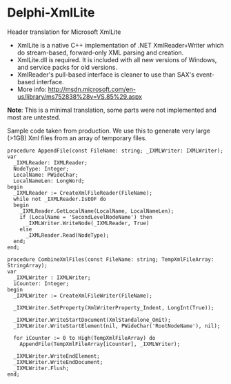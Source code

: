 Delphi-XmlLite
==============

Header translation for Microsoft XmlLite

* XmlLite is a native C++ implementation of .NET XmlReader+Writer which do stream-based, forward-only XML parsing and creation.
* XmlLite.dll is required.  It is included with all new versions of Windows, and service packs for old versions.
* XmlReader's pull-based interface is cleaner to use than SAX's event-based interface.
* More info: http://msdn.microsoft.com/en-us/library/ms752838%28v=VS.85%29.aspx
                                                                                        
**Note**: This is a minimal translation, some parts were not implemented and most are untested.

Sample code taken from production.  We use this to generate very large (>1GB) Xml files from an array of temporary files.

    procedure AppendFile(const FileName: string; _IXMLWriter: IXMLWriter);
    var
      _IXMLReader: IXMLReader;
      NodeType: Integer;
      LocalName: PWideChar;
      LocalNameLen: LongWord;
    begin
      _IXMLReader := CreateXmlFileReader(FileName);
      while not _IXMLReader.IsEOF do
      begin
        _IXMLReader.GetLocalName(LocalName, LocalNameLen);
        if (LocalName = 'SecondLevelNodeName') then
          _IXMLWriter.WriteNode(_IXMLReader, True)
        else
          _IXMLReader.Read(NodeType);
      end;
    end;
  
    procedure CombineXmlFiles(const FileName: string; TempXmlFileArray: StringArray);
    var
      _IXMLWriter : IXMLWriter;
      iCounter: Integer;
    begin
      _IXMLWriter := CreateXmlFileWriter(FileName);

      _IXMLWriter.SetProperty(XmlWriterProperty_Indent, LongInt(True));

      _IXMLWriter.WriteStartDocument(XmlStandalone_Omit);
      _IXMLWriter.WriteStartElement(nil, PWideChar('RootNodeName'), nil);

      for iCounter := 0 to High(TempXmlFileArray) do
        AppendFile(TempXmlFileArray[iCounter], _IXMLWriter);

      _IXMLWriter.WriteEndElement;
      _IXMLWriter.WriteEndDocument;
      _IXMLWriter.Flush;
    end;